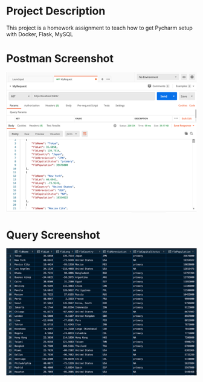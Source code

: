 # Project Description
This project is a homework assignment to teach how to get Pycharm setup with Docker, Flask, MySQL
# Postman Screenshot
![postman request output](screenshots/postman.png)

# Query Screenshot
![Query Data from PyCharm](screenshots/query.png)